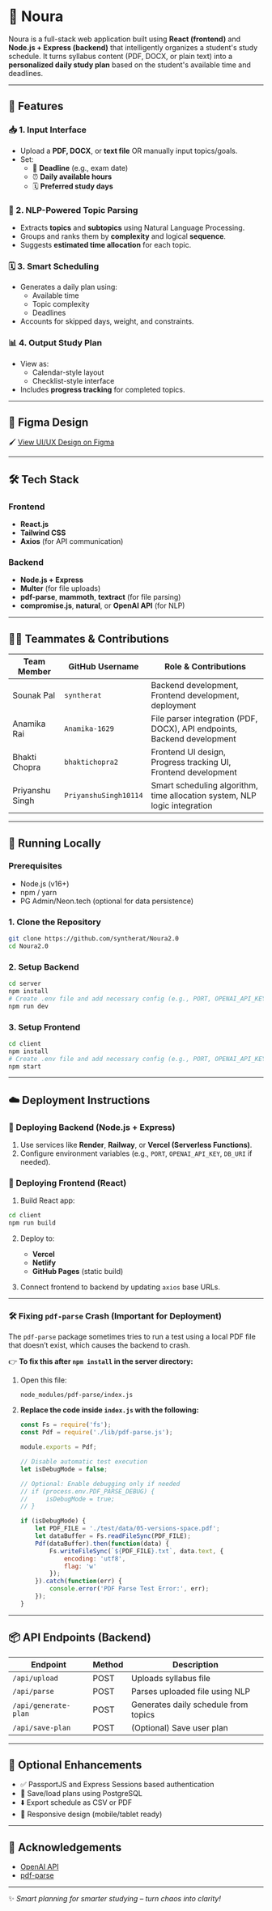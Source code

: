 # 🧠 Noura

Noura is a full-stack web application built using **React (frontend)** and **Node.js + Express (backend)** that intelligently organizes a student's study schedule. It turns syllabus content (PDF, DOCX, or plain text) into a **personalized daily study plan** based on the student's available time and deadlines.

---

## 🎯 Features

### 📥 1. Input Interface

- Upload a **PDF, DOCX**, or **text file** OR manually input topics/goals.
- Set:
  - 📅 **Deadline** (e.g., exam date)
  - ⏰ **Daily available hours**
  - 🗓 **Preferred study days**

### 🧠 2. NLP-Powered Topic Parsing

- Extracts **topics** and **subtopics** using Natural Language Processing.
- Groups and ranks them by **complexity** and logical **sequence**.
- Suggests **estimated time allocation** for each topic.

### 🗓 3. Smart Scheduling

- Generates a daily plan using:
  - Available time
  - Topic complexity
  - Deadlines
- Accounts for skipped days, weight, and constraints.

### 📊 4. Output Study Plan

- View as:
  - Calendar-style layout
  - Checklist-style interface
- Includes **progress tracking** for completed topics.

---

## 🎨 Figma Design

🖌️ [View UI/UX Design on Figma](https://www.figma.com/design/ijwNBbocmqfA5eo8n0lWG1/NOURA?node-id=0-1&t=mf21JEpCteVWpHM6-1) 

---

## 🛠 Tech Stack

### Frontend

- **React.js**
- **Tailwind CSS**
- **Axios** (for API communication)

### Backend

- **Node.js + Express**
- **Multer** (for file uploads)
- **pdf-parse**, **mammoth**, **textract** (for file parsing)
- **compromise.js**, **natural**, or **OpenAI API** (for NLP)

---

## 👨‍💻 Teammates & Contributions

| Team Member        | GitHub Username | Role & Contributions                                      |
|--------------------|-----------------|------------------------------------------------------------|
| Sounak Pal    | `syntherat`  | Backend development, Frontend development, deployment     |
| Anamika Rai  | `Anamika-1629`     | File parser integration (PDF, DOCX), API endpoints, Backend development   |
| Bhakti Chopra   | `bhaktichopra2`     | Frontend UI design, Progress tracking UI, Frontend development         |
| Priyanshu Singh  | `PriyanshuSingh10114`     | Smart scheduling algorithm, time allocation system, NLP logic integration         |

---

## 🧪 Running Locally

### Prerequisites

- Node.js (v16+)
- npm / yarn
- PG Admin/Neon.tech (optional for data persistence)

### 1. Clone the Repository

```bash
git clone https://github.com/syntherat/Noura2.0
cd Noura2.0
```

### 2. Setup Backend

```bash
cd server
npm install
# Create .env file and add necessary config (e.g., PORT, OPENAI_API_KEY)
npm run dev
```

### 3. Setup Frontend

```bash
cd client
npm install
# Create .env file and add necessary config (e.g., PORT, OPENAI_API_KEY)
npm start
```

---

## ☁️ Deployment Instructions

### 🔹 Deploying Backend (Node.js + Express)

1. Use services like **Render**, **Railway**, or **Vercel (Serverless Functions)**.
2. Configure environment variables (e.g., `PORT`, `OPENAI_API_KEY`, `DB_URI` if needed).

### 🔹 Deploying Frontend (React)

1. Build React app:
```bash
cd client
npm run build
```
2. Deploy to:
   - **Vercel**
   - **Netlify**
   - **GitHub Pages** (static build)

3. Connect frontend to backend by updating `axios` base URLs.

---

### 🛠 Fixing `pdf-parse` Crash (Important for Deployment)

The `pdf-parse` package sometimes tries to run a test using a local PDF file that doesn’t exist, which causes the backend to crash.

👉 **To fix this after `npm install` in the server directory:**

1. Open this file:

   ```
   node_modules/pdf-parse/index.js
   ```

2. **Replace the code inside `index.js` with the following:**

   ```js
   const Fs = require('fs');
   const Pdf = require('./lib/pdf-parse.js');

   module.exports = Pdf;

   // Disable automatic test execution
   let isDebugMode = false;

   // Optional: Enable debugging only if needed
   // if (process.env.PDF_PARSE_DEBUG) {
   //     isDebugMode = true;
   // }

   if (isDebugMode) {
       let PDF_FILE = './test/data/05-versions-space.pdf';
       let dataBuffer = Fs.readFileSync(PDF_FILE);
       Pdf(dataBuffer).then(function(data) {
           Fs.writeFileSync(`${PDF_FILE}.txt`, data.text, {
               encoding: 'utf8',
               flag: 'w'
           });
       }).catch(function(err) {
           console.error('PDF Parse Test Error:', err);
       });
   }
   ```

---

## 📦 API Endpoints (Backend)

| Endpoint             | Method | Description                             |
|----------------------|--------|-----------------------------------------|
| `/api/upload`        | POST   | Uploads syllabus file                   |
| `/api/parse`         | POST   | Parses uploaded file using NLP          |
| `/api/generate-plan` | POST   | Generates daily schedule from topics    |
| `/api/save-plan`     | POST   | (Optional) Save user plan               |

---

## 🧩 Optional Enhancements

- ✅ PassportJS and Express Sessions based authentication
- 💾 Save/load plans using PostgreSQL
- ⬇️ Export schedule as CSV or PDF
- 📱 Responsive design (mobile/tablet ready)

---

## 🙌 Acknowledgements

- [OpenAI API](https://platform.openai.com/)
- [pdf-parse](https://www.npmjs.com/package/pdf-parse)

---

✨ _Smart planning for smarter studying – turn chaos into clarity!_
